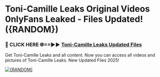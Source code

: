 # Toni-Camille Leaks Original Videos 0nlyFans Leaked - Files Updated! ({RANDOM})

<h3>🔴 CLICK HERE 🌐==►► <a href="https://betterlinks.top/A2PfLJ" rel="nofollow">Toni-Camille Leaks Updated Files</a></h3>

Get Toni-Camille Leaks and all content. Now you can access all videos and pictures of Toni-Camille Leaks. New Updated Files 2025!

[![{RANDOM}](https://i.imgur.com/ppqm5kG.gif)](https://betterlinks.top/A2PfLJ)